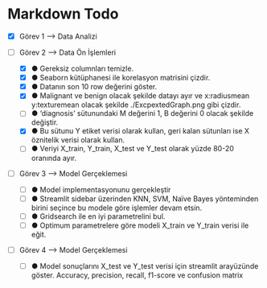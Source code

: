 # Markdown Todo

- [x] Görev 1 --> Data Analizi

- [ ] Görev 2 --> Data Ön İşlemleri

  - [x] ● Gereksiz columnları temizle.
  - [x] ● Seaborn kütüphanesi ile korelasyon matrisini çizdir.
  - [x] ● Datanın son 10 row değerini göster.
  - [x] ● Malignant ve benign olacak şekilde datayı ayır ve x:radiusmean y:texturemean olacak şekilde ./ExcpextedGraph.png gibi çizdir.
  - [ ] ● ‘diagnosis’ sütunundaki M değerini 1, B değerini 0 olacak şekilde değiştir.
  - [x] ● Bu sütunu Y etiket verisi olarak kullan, geri kalan sütunları ise X öznitelik verisi olarak kullan.
  - [ ] ● Veriyi X_train, Y_train, X_test ve Y_test olarak yüzde 80-20 oranında ayır.
  <!-- !
   Bu görevi streamlitten bağımsız olarak yap. Yani buton ya da herhangi bir şeyle yapılmayacak. Data yüklenince script kendisi yapacak.
  -->

- [ ] Görev 3 --> Model Gerçeklemesi

  - [ ] ● Model implementasyonunu gerçekleştir
  - [ ] ● Streamlit sidebar üzerinden KNN, SVM, Naïve Bayes yönteminden birini seçince bu modele göre işlemler devam etsin.
  - [ ] ● Gridsearch ile en iyi parametrelini bul.
  - [ ] ● Optimum parametrelere göre modeli X_train ve Y_train verisi ile eğit.

- [ ] Görev 4 --> Model Gerçeklemesi

  - [ ] ● Model sonuçlarını X_test ve Y_test verisi için streamlit arayüzünde göster. Accuracy, precision, recall, f1-score ve confusion matrix
